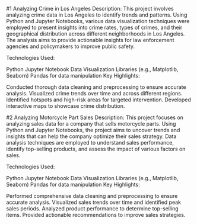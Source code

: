 #1 Analyzing Crime in Los Angeles
Description: This project involves analyzing crime data in Los Angeles to identify trends and patterns. Using Python and Jupyter Notebooks, various data visualization techniques were employed to present insights into crime rates, types of crimes, and their geographical distribution across different neighborhoods in Los Angeles. The analysis aims to provide actionable insights for law enforcement agencies and policymakers to improve public safety.

Technologies Used:

Python
Jupyter Notebook
Data Visualization Libraries (e.g., Matplotlib, Seaborn)
Pandas for data manipulation
Key Highlights:

Conducted thorough data cleaning and preprocessing to ensure accurate analysis.
Visualized crime trends over time and across different regions.
Identified hotspots and high-risk areas for targeted intervention.
Developed interactive maps to showcase crime distribution.


#2 Analyzing Motorcycle Part Sales
Description: This project focuses on analyzing sales data for a company that sells motorcycle parts. Using Python and Jupyter Notebooks, the project aims to uncover trends and insights that can help the company optimize their sales strategy. Data analysis techniques are employed to understand sales performance, identify top-selling products, and assess the impact of various factors on sales.

Technologies Used:

Python
Jupyter Notebook
Data Visualization Libraries (e.g., Matplotlib, Seaborn)
Pandas for data manipulation
Key Highlights:

Performed comprehensive data cleaning and preprocessing to ensure accurate analysis.
Visualized sales trends over time and identified peak sales periods.
Analyzed product performance to determine top-selling items.
Provided actionable recommendations to improve sales strategies.
